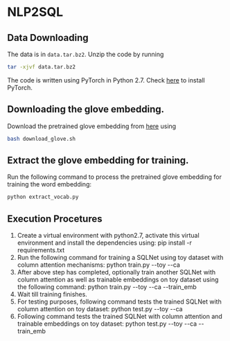 # NLP2SQL

## Data Downloading
The data is in `data.tar.bz2`. Unzip the code by running
```bash
tar -xjvf data.tar.bz2
```

The code is written using PyTorch in Python 2.7. Check [here](http://pytorch.org/) to install PyTorch. 

## Downloading the glove embedding.
Download the pretrained glove embedding from [here](https://github.com/stanfordnlp/GloVe) using
```bash
bash download_glove.sh
```

## Extract the glove embedding for training.
Run the following command to process the pretrained glove embedding for training the word embedding:
```bash
python extract_vocab.py
```
## Execution Procetures
1. Create a virtual environment with python2.7, activate this virtual environment and install the dependencies using:
pip install -r requirements.txt
2. Run the following command for training a SQLNet using toy dataset with column attention mechanisms: 
python train.py --toy --ca
3. After above step has completed, optionally train another SQLNet with column attention as well as trainable embeddings on toy dataset using the following command:
python train.py --toy --ca --train_emb
4. Wait till training finishes.
4. For testing purposes, following command tests the trained SQLNet with column attention on toy dataset:
python test.py --toy --ca
5. Following command tests the trained SQLNet with column attention and trainable embeddings on toy dataset:
python test.py --toy --ca --train_emb

